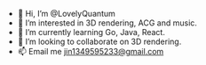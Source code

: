 - 👋 Hi, I’m @LovelyQuantum
- 👀 I’m interested in 3D rendering, ACG and music.
- 🌱 I’m currently learning Go, Java, React.
- 💞️ I’m looking to collaborate on 3D rendering.
- 📫 Email me jin1349595233@gmail.com

<!---
LovelyQuantum/LovelyQuantum is a ✨ special ✨ repository because its `README.md` (this file) appears on your GitHub profile.
You can click the Preview link to take a look at your changes.
--->

